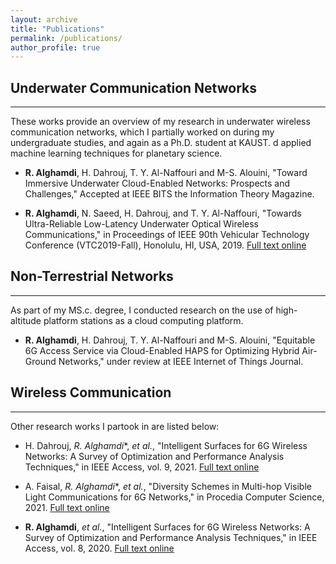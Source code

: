 ```yaml
---
layout: archive
title: "Publications"
permalink: /publications/
author_profile: true
---
```


## Underwater Communication Networks
___
These works provide an overview of my research in underwater wireless communication networks, which I partially worked on during my undergraduate studies, and again as a Ph.D. student at KAUST. d applied machine learning techniques for planetary science.


* **R. Alghamdi**, H. Dahrouj, T. Y. Al-Naffouri and  M-S. Alouini, "Toward Immersive Underwater Cloud-Enabled Networks: Prospects and Challenges," Accepted at IEEE BITS the Information Theory Magazine. 

*  **R. Alghamdi**, N. Saeed, H. Dahrouj, and T. Y. Al-Naffouri, "Towards Ultra-Reliable Low-Latency Underwater Optical Wireless Communications," in Proceedings of IEEE 90th Vehicular Technology Conference (VTC2019-Fall), Honolulu, HI, USA, 2019.   <a href="https://ieeexplore.ieee.org/document/8891506">Full text online</a>

## Non-Terrestrial Networks
___
As part of my MS.c. degree, I conducted research on the use of high-altitude platform stations as a cloud computing platform. 

* **R. Alghamdi**, H. Dahrouj, T. Y. Al-Naffouri and  M-S. Alouini, "Equitable 6G Access Service via Cloud-Enabled HAPS for Optimizing Hybrid Air-Ground Networks," under review at IEEE Internet of Things Journal.

## Wireless Communication
___
Other research works I partook in are listed below:


* H. Dahrouj, *R. Alghamdi**, <i>et al.</i>, "Intelligent Surfaces for 6G Wireless Networks: A Survey of Optimization and Performance Analysis Techniques," in IEEE Access, vol. 9, 2021.  <a href="https://arxiv.org/abs/2006.06541"> Full text online</a>
* A. Faisal, *R. Alghamdi**, <i>et al.</i>, "Diversity Schemes in Multi-hop Visible Light Communications for 6G Networks," in Procedia Computer Science, 2021.  <a href="https://doi.org/10.1016/j.procs.2021.02.019."> Full text online</a>

* **R. Alghamdi**, <i>et al.</i>, "Intelligent Surfaces for 6G Wireless Networks: A Survey of Optimization and Performance Analysis Techniques," in IEEE Access, vol. 8, 2020.   <a href="https://arxiv.org/abs/2006.06541"> Full text online</a>


<!-- {% if author.googlescholar %}
  You can also find my articles on <u><a href="{{author.googlescholar}}">my Google Scholar profile</a>.</u>
{% endif %}

{% include base_path %}

{% for post in site.publications reversed %}
  {% include archive-single.html %}
{% endfor %}-->

